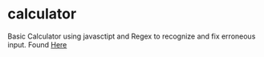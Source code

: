 # calculator
Basic Calculator using javasctipt and Regex to recognize and fix erroneous input. Found <a href = 'https://alesalsa10.github.io/calculator/' target='_blank'>Here</a>
